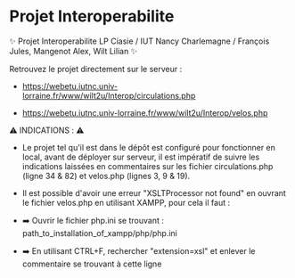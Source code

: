 # Projet Interoperabilite

:sparkles:  Projet Interoperabilite LP Ciasie / IUT Nancy Charlemagne / François Jules, Mangenot Alex, Wilt Lilian      :sparkles:	

Retrouvez le projet directement sur le serveur :
- https://webetu.iutnc.univ-lorraine.fr/www/wilt2u/Interop/circulations.php

- https://webetu.iutnc.univ-lorraine.fr/www/wilt2u/Interop/velos.php

:warning:   INDICATIONS :     :warning:	

- Le projet tel qu'il est dans le dépôt est configuré pour fonctionner en local, avant de déployer sur serveur, il est impératif de suivre les indications laissées en commentaires sur les fichier circulations.php (ligne 34 & 82) et velos.php (lignes 3, 9 & 19).

- Il est possible d'avoir une erreur "XSLTProcessor not found" en ouvrant le fichier velos.php en utilisant XAMPP, pour cela il faut :
- :arrow_right:	Ouvrir le fichier php.ini se trouvant : path_to_installation_of_xampp/php/php.ini
- :arrow_right:	En utilisant CTRL+F, rechercher "extension=xsl" et enlever le commentaire se trouvant à cette ligne

